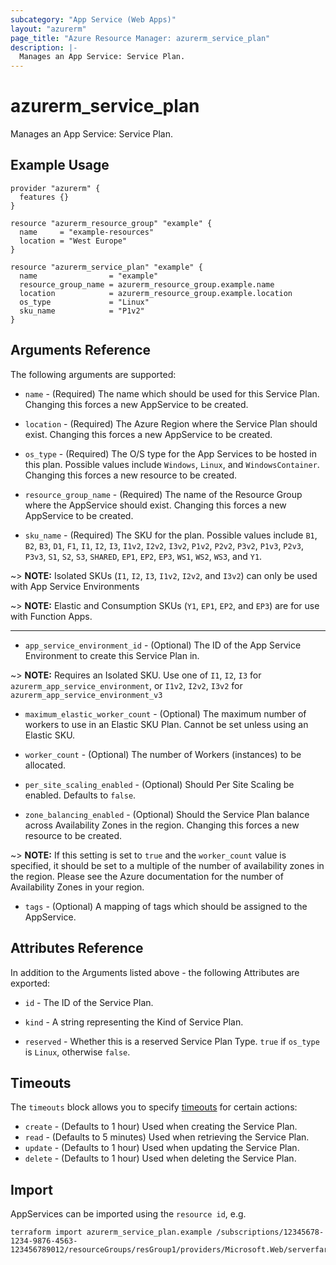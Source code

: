 ```yaml
---
subcategory: "App Service (Web Apps)"
layout: "azurerm"
page_title: "Azure Resource Manager: azurerm_service_plan"
description: |-
  Manages an App Service: Service Plan.
---
```


# azurerm_service_plan

Manages an App Service: Service Plan.

## Example Usage

```hcl
provider "azurerm" {
  features {}
}

resource "azurerm_resource_group" "example" {
  name     = "example-resources"
  location = "West Europe"
}

resource "azurerm_service_plan" "example" {
  name                = "example"
  resource_group_name = azurerm_resource_group.example.name
  location            = azurerm_resource_group.example.location
  os_type             = "Linux"
  sku_name            = "P1v2"
}
```

## Arguments Reference

The following arguments are supported:

* `name` - (Required) The name which should be used for this Service Plan. Changing this forces a new AppService to be created.

* `location` - (Required) The Azure Region where the Service Plan should exist. Changing this forces a new AppService to be created.

* `os_type` - (Required) The O/S type for the App Services to be hosted in this plan. Possible values include `Windows`, `Linux`, and `WindowsContainer`. Changing this forces a new resource to be created.

* `resource_group_name` - (Required) The name of the Resource Group where the AppService should exist. Changing this forces a new AppService to be created.

* `sku_name` - (Required) The SKU for the plan. Possible values include `B1`, `B2`, `B3`, `D1`, `F1`, `I1`, `I2`, `I3`, `I1v2`, `I2v2`, `I3v2`, `P1v2`, `P2v2`, `P3v2`, `P1v3`, `P2v3`, `P3v3`, `S1`, `S2`, `S3`, `SHARED`, `EP1`, `EP2`, `EP3`, `WS1`, `WS2`, `WS3`, and `Y1`.

~> **NOTE:** Isolated SKUs (`I1`, `I2`, `I3`, `I1v2`, `I2v2`, and `I3v2`) can only be used with App Service Environments

~> **NOTE:** Elastic and Consumption SKUs (`Y1`, `EP1`, `EP2`, and `EP3`) are for use with Function Apps.

---

* `app_service_environment_id` - (Optional) The ID of the App Service Environment to create this Service Plan in.

~> **NOTE:** Requires an Isolated SKU. Use one of `I1`, `I2`, `I3` for `azurerm_app_service_environment`, or `I1v2`, `I2v2`, `I3v2` for `azurerm_app_service_environment_v3`

* `maximum_elastic_worker_count` - (Optional) The maximum number of workers to use in an Elastic SKU Plan. Cannot be set unless using an Elastic SKU.

* `worker_count` - (Optional) The number of Workers (instances) to be allocated.

* `per_site_scaling_enabled` - (Optional) Should Per Site Scaling be enabled. Defaults to `false`.

* `zone_balancing_enabled` - (Optional) Should the Service Plan balance across Availability Zones in the region. Changing this forces a new resource to be created.

~> **NOTE:** If this setting is set to `true` and the `worker_count` value is specified, it should be set to a multiple of the number of availability zones in the region. Please see the Azure documentation for the number of Availability Zones in your region.

* `tags` - (Optional) A mapping of tags which should be assigned to the AppService.

## Attributes Reference

In addition to the Arguments listed above - the following Attributes are exported:

* `id` - The ID of the Service Plan.

* `kind` - A string representing the Kind of Service Plan.

* `reserved` - Whether this is a reserved Service Plan Type. `true` if `os_type` is `Linux`, otherwise `false`.

## Timeouts

The `timeouts` block allows you to specify [timeouts](https://www.terraform.io/language/resources/syntax#operation-timeouts) for certain actions:

* `create` - (Defaults to 1 hour) Used when creating the Service Plan.
* `read` - (Defaults to 5 minutes) Used when retrieving the Service Plan.
* `update` - (Defaults to 1 hour) Used when updating the Service Plan.
* `delete` - (Defaults to 1 hour) Used when deleting the Service Plan.

## Import

AppServices can be imported using the `resource id`, e.g.

```shell
terraform import azurerm_service_plan.example /subscriptions/12345678-1234-9876-4563-123456789012/resourceGroups/resGroup1/providers/Microsoft.Web/serverfarms/farm1
```
